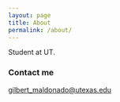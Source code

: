 ```yaml
---
layout: page
title: About
permalink: /about/
---
```


Student at UT.

### Contact me

[gilbert_maldonado@utexas.edu](gilbert_maldonado@utexas.edu)
